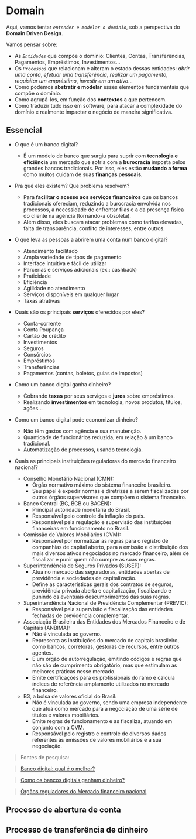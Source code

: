 # Domain

Aqui, vamos tentar *`entender e modelar o domínio`*, sob a perspectiva do **Domain Driven Design**.

Vamos pensar sobre:
- As *`Entidades`* que compõe o domínio: Clientes, Contas, Transferências, Pagamentos, Empréstimos, Investimentos...
- Os *`Processos`* que relacionam e alteram o estado dessas entidades: *abrir uma conta*, *efetuar uma transferência*, *realizar um pagamento*, *requisitar um empréstimo*, *investir em um ativo*...
- Como podemos **abstratir e modelar** esses elementos fundamentais que compõe o domínio.
- Como agrupá-los, em função dos **contextos** a que pertencem.
- Como traduzir tudo isso em software, para atacar a complexidade do domínio e realmente impactar o negócio de maneira significativa.

## Essencial

- O que é um banco digital?
    - É um modelo de banco que surgiu para suprir com **tecnologia e eficiência** um mercado que sofria com a **burocracia** imposta pelos grandes bancos tradicionais. Por isso, eles estão **mudando a forma** como muitos cuidam de suas **finanças pessoais**.

- Pra quê eles existem? Que problema resolvem?
    - Para **facilitar o acesso aos serviços financeiros** que os bancos tradicionais ofereciam, reduzindo a burocracia envolvida nos processos, a necessidade de enfrentar filas e a da presença física do cliente na agência (tornando-a obsoleta).
    - Além disso, eles buscam atacar problemas como tarifas elevadas, falta de transparência, conflito de interesses, entre outros.

- O que leva as pessoas a abrirem uma conta num banco digital?
    - Atendimento facilitado
    - Ampla variedade de tipos de pagamento
    - Interface intuitiva e fácil de utilizar
    - Parcerias e serviços adicionais (ex.: cashback)
    - Praticidade
    - Eficiência
    - Agilidade no atendimento
    - Serviços disponíveis em qualquer lugar
    - Taxas atrativas

- Quais são os principais **serviços** oferecidos por eles?
    - Conta-corrente
    - Conta Poupança
    - Cartão de crédito
    - Investimentos
    - Seguros
    - Consórcios
    - Empréstimos
    - Transferências
    - Pagamentos (contas, boletos, guias de impostos)

- Como um banco digital ganha dinheiro?
    - Cobrando **taxas** por seus serviços e **juros** sobre empréstimos.
    - Realizando **investimentos** em tecnologia, novos produtos, títulos, ações...

- Como um banco digital pode economizar dinheiro?
    - Não têm gastos com agência e sua manutenção.
    - Quantidade de funcionários reduzida, em relação à um banco tradicional.
    - Automatização de processos, usando tecnologia.

- Quais as principais instituições reguladoras do mercado financeiro nacional?
    - Conselho Monetário Nacional (CMN):
        - Órgão normativo máximo do sistema financeiro brasileiro.
        - Seu papel é expedir normas e diretrizes a serem fiscalizadas por outros órgãos supervisores que compõem o sistema financeiro.
    - Banco Central (BC, BCB ou BACEN):
        - Principal autoridade monetária do Brasil.
        - Responsável pelo controle da inflação do país.
        - Responsável pela regulação e supervisão das instituições financeiras em funcionamento no Brasil.
    - Comissão de Valores Mobiliários (CVM):
        - Responsável por normatizar as regras para o registro de companhias de capital aberto, para a emissão e distribuição dos mais diversos ativos negociados no mercado financeiro, além de fiscalizar e punir quem não cumpre as suas regras.
    - Superintendência de Seguros Privados (SUSEP):
        - Atua no mercado das seguradoras, entidades abertas de previdência e sociedades de capitalização.
        - Define as características gerais dos contratos de seguros, previdência privada aberta e capitalização, fiscalizando e punindo os eventuais descumprimentos das suas regras.
    - Superintendência Nacional de Previdência Complementar (PREVIC):
        - Responsável pela supervisão e fiscalização das entidades fechadas de previdência complementar.
    - Associação Brasileira das Entidades dos Mercados Financeiro e de Capitais (ANBIMA):
        - Não é vinculada ao governo.
        - Representa as instituições do mercado de capitais brasileiro, como bancos, corretoras, gestoras de recursos, entre outros agentes.
        - É um órgão de autorregulação, emitindo códigos e regras que não são de cumprimento obrigatório, mas que estimulam as melhores práticas nesse mercado.
        - Emite certificações para os profissionais do ramo e calcula índices de referência amplamente utilizados no mercado financeiro.
    - B3, a bolsa de valores oficial do Brasil:
        - Não é vinculada ao governo, sendo uma empresa independente que atua como mercado para a negociação de uma série de títulos e valores mobiliários.
        - Emite regras de funcionamento e as fiscaliza, atuando em conjunto com a CVM.
        - Responsável pelo registro e controle de diversos dados referentes às emissões de valores mobiliários e a sua negociação.

> Fontes de pesquisa:

> [Banco digital: qual é o melhor?](https://blog.magnetis.com.br/bancos-digitais/)

> [Como os bancos digitais ganham dinheiro?](https://fintech.com.br/blog/fintech/como-bancos-digitais-ganham-dinheiro/)

> [Órgãos reguladores do Mercado financeiro nacional](https://www.parmais.com.br/blog/orgaos-reguladores-do-mercado-financeiro/)

## Processo de abertura de conta

## Processo de transferência de dinheiro

